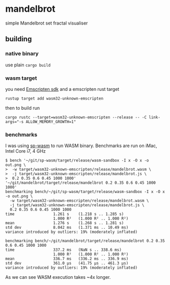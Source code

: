 # mandelbrot
simple Mandelbrot set fractal visualiser

## building


### native binary
use plain `cargo build`

### wasm target
you need [Emscripten sdk](https://emscripten.org/docs/getting_started/downloads.html#installation-instructions)
and a emscripten rust target 
```
rustup target add wasm32-unknown-emscripten
```

then to build run
```
cargo rustc --target=wasm32-unknown-emscripten --release -- -C link-args="-s ALLOW_MEMORY_GROWTH=1"
```

### benchmarks
I was using [sp-wasm](https://github.com/golemfactory/sp-wasm) to run WASM binary.
Benchmarks are run on iMac, Intel Core i7, 4 GHz

```
$ bench '~/git/sp-wasm/target/release/wasm-sandbox -I x -O x -o out.png \
>  -w target/wasm32-unknown-emscripten/release/mandelbrot.wasm \
>  -j target/wasm32-unknown-emscripten/release/mandelbrot.js \
>  0.2 0.35 0.6 0.45 1000 1000' '~/git/mandelbrot/target/release/mandelbrot 0.2 0.35 0.6 0.45 1000 1000' 
benchmarking bench/~/git/sp-wasm/target/release/wasm-sandbox -I x -O x -o out.png \
  -w target/wasm32-unknown-emscripten/release/mandelbrot.wasm \
  -j target/wasm32-unknown-emscripten/release/mandelbrot.js \
  0.2 0.35 0.6 0.45 1000 1000
time                 1.261 s    (1.218 s .. 1.285 s)
                     1.000 R²   (1.000 R² .. 1.000 R²)
mean                 1.276 s    (1.268 s .. 1.281 s)
std dev              8.042 ms   (1.371 ms .. 10.49 ms)
variance introduced by outliers: 19% (moderately inflated)

benchmarking bench/~/git/mandelbrot/target/release/mandelbrot 0.2 0.35 0.6 0.45 1000 1000
time                 337.2 ms   (NaN s .. 338.6 ms)
                     1.000 R²   (1.000 R² .. 1.000 R²)
mean                 336.7 ms   (336.2 ms .. 336.9 ms)
std dev              361.0 μs   (41.75 μs .. 461.3 μs)
variance introduced by outliers: 19% (moderately inflated)
```

As we can see WASM execution takes ~4x longer.
